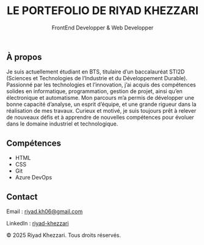 <!DOCTYPE html>
<html lang="fr">
<head>
  <meta charset="UTF-8" />
  <meta name="viewport" content="width=device-width, initial-scale=1.0" />
  <title>Mon Portefolio</title>
  <link rel="stylesheet" href="style.css" />
</head>
<body>
  <header>
    <h1>LE PORTEFOLIO DE RIYAD KHEZZARI</h1>
    <p>FrontEnd Developper & Web Developper</p>
  </header>

  <section id="about">
    <h2>À propos</h2>
    <p>
      Je suis actuellement étudiant en BTS, titulaire d’un baccalauréat STI2D (Sciences et Technologies de l’Industrie et du Développement Durable). Passionné par les technologies et l’innovation, j’ai acquis des compétences solides en informatique, programmation, gestion de projet, ainsi qu’en électronique et automatisme. Mon parcours m’a permis de développer une bonne capacité d’analyse, un esprit d’équipe, et une grande rigueur dans la réalisation de mes travaux. Curieux et motivé, je suis toujours prêt à relever de nouveaux défis et à apprendre de nouvelles compétences pour évoluer dans le domaine industriel et technologique.
    </p>
  </section>

  <section id="skills">
    <h2>Compétences</h2>
    <ul>
      <li>HTML</li>
      <li>CSS</li>
      <li>Git</li>
      <li>Azure DevOps</li>
    </ul>
  </section>

  <section id="contact">
    <h2>Contact</h2>
    <p>Email : <a href="mailto:riyad.kh06@gmail.com">riyad.kh06@gmail.com</a></p>
    <p>LinkedIn : <a href="https://www.linkedin.com/in/riyad-khezzari-126294382/ target="_blank">riyad-khezzari</a></p>
  </section>

  <footer>
    <p>&copy; 2025 Riyad Khezzari. Tous droits réservés.</p>
  </footer>
</body>
</html>
